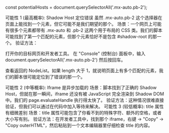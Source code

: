  const potentialHosts = document.querySelectorAll('.mx-auto.pb-2'); 

可能性 1 (最高概率): Shadow Host 定位错误
虽然 .mx-auto.pb-2 这个选择器在页面上能找到一个元素，但它可能不是我们期望的那个。
场景：一个网页上可能有很多个元素都带有 .mx-auto 和 .pb-2 这两个用于布局的 CSS 类。我们的脚本可能找到了第一个匹配的元素，但那个元素恰好不是包含 #shadow-root 的那一个。
验证方法：

打开你的目标网页和开发者工具。
在 "Console" (控制台) 面板中，输入 document.querySelectorAll('.mx-auto.pb-2') 然后按回车。

查看返回的 NodeList。如果 length 大于 1，就说明页面上有多个匹配的元素，我们的脚本很可能定位到了错误的那一个。


可能性 2 (中等概率): Iframe 是异步加载的
场景：脚本找到了正确的 Shadow Host，但就在那一瞬间，iframe 还没有被 JavaScript 完全渲染到 Shadow DOM 中。我们的 page.evaluateHandle 执行得太快了。
验证方法：这种情况很难直接验证，但我们可以通过在代码中加入等待来解决。
可能性 3 (较低概率): title 属性有细微差别
场景：title 属性可能包含了你看不到的特殊字符、额外的空格，或者大小写有别。
验证方法：在开发者工具中，找到那个 iframe，右键 -> "Copy" -> "Copy outerHTML"，然后粘贴到一个文本编辑器里仔细检查 title 的内容。

